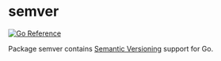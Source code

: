 # semver

[![Go Reference](https://pkg.go.dev/badge/github.com/solsw/semver.svg)](https://pkg.go.dev/github.com/solsw/semver)

Package semver contains [Semantic Versioning](https://semver.org/) support for Go.
